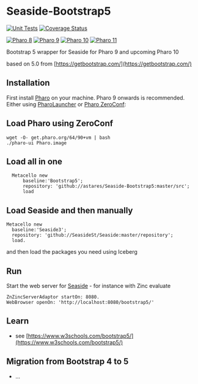 # Seaside-Bootstrap5
[![Unit Tests](https://github.com/astares/Seaside-Bootstrap5/actions/workflows/build.yml/badge.svg?branch=master)](https://github.com/astares/Seaside-Bootstrap5/actions?query=workflow%3ABuild)
[![Coverage Status](https://codecov.io/github/astares/Seaside-Bootstrap5/coverage.svg?branch=master)](https://app.codecov.io/gh/astares/Seaside-Bootstrap5)

[![Pharo 8](https://img.shields.io/badge/Pharo-8.0-%23aac9ff.svg)](https://pharo.org/download)
[![Pharo 9](https://img.shields.io/badge/Pharo-9.0-%23aac9ff.svg)](https://pharo.org/download)
[![Pharo 10](https://img.shields.io/badge/Pharo-10-%23aac9ff.svg)](https://pharo.org/download)
[![Pharo 11](https://img.shields.io/badge/Pharo-11-%23aac9ff.svg)](https://pharo.org/download)

Bootstrap 5 wrapper for Seaside for Pharo 9 and upcoming Pharo 10

based on 5.0 from [https://getbootstrap.com/](https://getbootstrap.com/)

## Installation
First install [Pharo](http://www.pharo.org) on your machine. Pharo 9 onwards is recommended. Either using [PharoLauncher](https://github.com/pharo-project/pharo-launcher) or [Pharo ZeroConf](http://get.pharo.org/):

## Load Pharo using ZeroConf 

```
wget -O- get.pharo.org/64/90+vm | bash
./pharo-ui Pharo.image
```

## Load all in one

```Smalltalk
  Metacello new
      baseline:'Bootstrap5';
      repository: 'github://astares/Seaside-Bootstrap5:master/src';
      load
```

## Load Seaside and then manually

```Smalltalk
Metacello new
  baseline:'Seaside3';
  repository: 'github://SeasideSt/Seaside:master/repository';
  load.
```

and then load the packages you need using Iceberg

## Run

Start the web server for [Seaside](http://www.seaside.st) - for instance with Zinc evaluate
```Smalltalk
ZnZincServerAdaptor startOn: 8080.
WebBrowser openOn: 'http://localhost:8080/bootstrap5/'
```

## Learn
- see [https://www.w3schools.com/bootstrap5/](https://www.w3schools.com/bootstrap5/)

## Migration from Bootstrap 4 to 5

- ...
